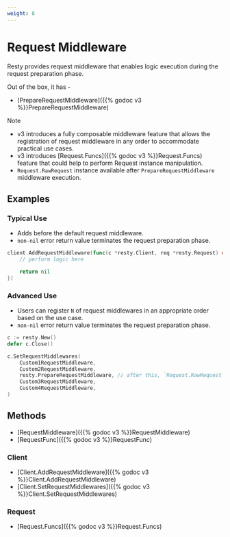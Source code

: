 ```yaml
---
weight: 8
---
```


# Request Middleware

Resty provides request middleware that enables logic execution during the request preparation phase.

Out of the box, it has -

* [PrepareRequestMiddleware]({{% godoc v3 %}}PrepareRequestMiddleware)

> [!NOTE]
> * v3 introduces a fully composable middleware feature that allows the registration of request middleware in any order to accommodate practical use cases.
> * v3 introduces [Request.Funcs]({{% godoc v3 %}}Request.Funcs) feature that could help to perform Request instance manipulation.
> * `Request.RawRequest` instance available after `PrepareRequestMiddleware` middleware execution.

## Examples

### Typical Use

* Adds before the default request middleware.
* `non-nil` error return value terminates the request preparation phase.

```go
client.AddRequestMiddleware(func(c *resty.Client, req *resty.Request) error {
    // perform logic here

    return nil
})
```

### Advanced Use

* Users can register `N` of request middlewares in an appropriate order based on the use case.
* `non-nil` error return value terminates the request preparation phase.

```go
c := resty.New()
defer c.Close()

c.SetRequestMiddlewares(
    Custom1RequestMiddleware,
    Custom2RequestMiddleware,
    resty.PrepareRequestMiddleware, // after this, `Request.RawRequest` instance is available
    Custom3RequestMiddleware,
    Custom4RequestMiddleware,
)
```


## Methods

* [RequestMiddleware]({{% godoc v3 %}}RequestMiddleware)
* [RequestFunc]({{% godoc v3 %}}RequestFunc)

### Client

* [Client.AddRequestMiddleware]({{% godoc v3 %}}Client.AddRequestMiddleware)
* [Client.SetRequestMiddlewares]({{% godoc v3 %}}Client.SetRequestMiddlewares)

### Request

* [Request.Funcs]({{% godoc v3 %}}Request.Funcs)